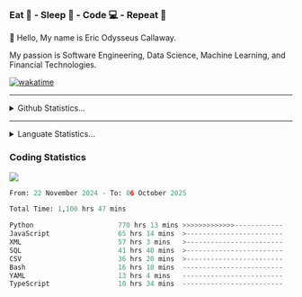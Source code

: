 <h3>Eat 🍴 - Sleep 🛌 - Code 💻 - Repeat 🔁</h3>

👋 Hello, My name is Eric Odysseus Callaway.

My passion is Software Engineering, Data Science, Machine Learning, and Financial Technologies.

[![wakatime](https://wakatime.com/badge/user/6717695f-6a13-47e3-aa16-c813e12c0985.svg)](https://wakatime.com/@6717695f-6a13-47e3-aa16-c813e12c0985)
<hr>
<details>
  <summary>
    Github Statistics...
  </summary>
    <p align="center">
      <img src="https://github-readme-stats.vercel.app/api?username=EricCallaway&show_icons=true"/>
    </p>
</details>
</hr>

<hr>
<details>
  <summary>
    Languate Statistics...
  </summary>
    <p align="center">
      <img src="https://wakatime.com/share/@Odysseus/6fc7c863-6fba-4e57-a6af-ed1f2fa8d560.svg"/>
    </p>
</details>
</hr>


<h3>Coding Statistics</h3>
<img src="https://wakatime.com/share/@Odysseus/5e02c832-9cc5-49a3-8f4c-bd2647d78fca.svg"/>
<!--START_SECTION:waka-->

```python
From: 22 November 2024 - To: 06 October 2025

Total Time: 1,100 hrs 47 mins

Python                     770 hrs 13 mins >>>>>>>>>>>>>------------   51.39 %
JavaScript                 65 hrs 14 mins  >------------------------   04.35 %
XML                        57 hrs 3 mins   >------------------------   03.81 %
SQL                        41 hrs 40 mins  >------------------------   02.78 %
CSV                        36 hrs 20 mins  >------------------------   02.42 %
Bash                       16 hrs 10 mins  -------------------------   01.08 %
YAML                       13 hrs 4 mins   -------------------------   00.87 %
TypeScript                 10 hrs 34 mins  -------------------------   00.71 %
```

<!--END_SECTION:waka-->
